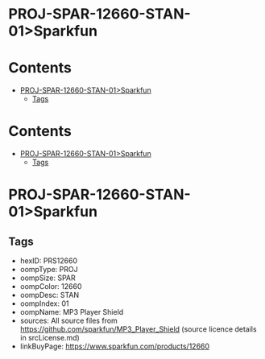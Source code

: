 
PROJ-SPAR-12660-STAN-01>Sparkfun
================================

Contents
========

* [PROJ-SPAR-12660-STAN-01>Sparkfun](#proj-spar-12660-stan-01sparkfun)
	* [Tags](#tags)

Contents
========

* [PROJ-SPAR-12660-STAN-01>Sparkfun](#proj-spar-12660-stan-01sparkfun)
	* [Tags](#tags)

# PROJ-SPAR-12660-STAN-01>Sparkfun

## Tags

- hexID: PRS12660
- oompType: PROJ
- oompSize: SPAR
- oompColor: 12660
- oompDesc: STAN
- oompIndex: 01
- oompName: MP3 Player Shield
- sources: All source files from https://github.com/sparkfun/MP3_Player_Shield (source licence details in srcLicense.md)
- linkBuyPage: https://www.sparkfun.com/products/12660

